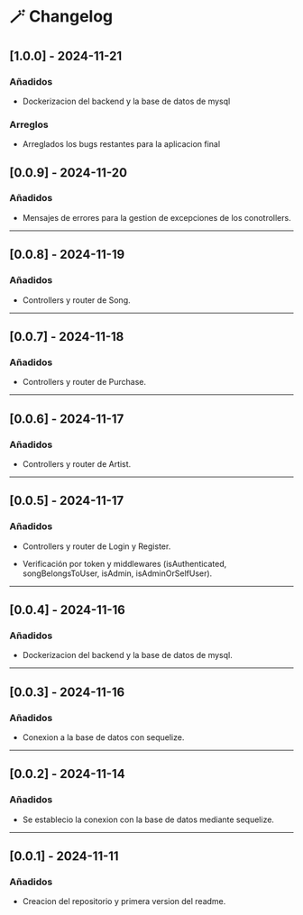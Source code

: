 # 🪄 Changelog

## [1.0.0] - 2024-11-21

### Añadidos

-   Dockerizacion del backend y la base de datos de mysql

### Arreglos

-   Arreglados los bugs restantes para la aplicacion final

## [0.0.9] - 2024-11-20

### Añadidos

-   Mensajes de errores para la gestion de excepciones de los conotrollers.

---

## [0.0.8] - 2024-11-19

### Añadidos

-   Controllers y router de Song.

---

## [0.0.7] - 2024-11-18

### Añadidos

-   Controllers y router de Purchase.

---

## [0.0.6] - 2024-11-17

### Añadidos

-   Controllers y router de Artist.

---

## [0.0.5] - 2024-11-17

### Añadidos

-   Controllers y router de Login y Register.

-   Verificación por token y middlewares (isAuthenticated, songBelongsToUser, isAdmin, isAdminOrSelfUser).


---

## [0.0.4] - 2024-11-16

### Añadidos

-   Dockerizacion del backend y la base de datos de mysql.

---

## [0.0.3] - 2024-11-16

### Añadidos

-   Conexion a la base de datos con sequelize.

---


## [0.0.2] - 2024-11-14

### Añadidos

-   Se establecio la conexion con la base de datos mediante sequelize.

---

## [0.0.1] - 2024-11-11

### Añadidos

-   Creacion del repositorio y primera version del readme.
